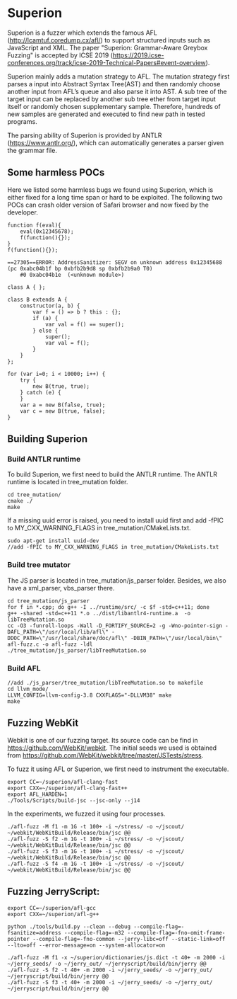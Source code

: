 # Superion

Superion is a fuzzer which extends the famous AFL (http://lcamtuf.coredump.cx/afl/) to support structured inputs such as JavaScript and XML. The paper "Superion: Grammar-Aware Greybox Fuzzing" is accepted by ICSE 2019 (https://2019.icse-conferences.org/track/icse-2019-Technical-Papers#event-overview). 

Superion mainly adds a mutation strategy to AFL. The mutation strategy first parses a input into Abstract Syntax Tree(AST)  and then randomly choose another input from AFL’s queue and also parse it into AST. A sub tree of the target input can be replaced by another sub tree ether from target input itself or randomly chosen supplementary sample. Therefore, hundreds of new samples are generated and executed to find new path in tested programs.

The parsing ability of Superion is provided by ANTLR (https://www.antlr.org/), which can automatically generates a parser given the grammar file. 

## Some harmless POCs

Here we listed some harmless bugs we found using Superion, which is either fixed for a long time span or hard to be exploited. The following two POCs can crash older version of Safari browser and now fixed by the developer.

```
function f(eval){
    eval(0x12345678);
    f(function(){});
}
f(function(){});

==27305==ERROR: AddressSanitizer: SEGV on unknown address 0x12345688 (pc 0xabc04b1f bp 0xbfb2b9d8 sp 0xbfb2b9a0 T0)
    #0 0xabc04b1e  (<unknown module>)
```

```
class A { };

class B extends A {
    constructor(a, b) {
        var f = () => b ? this : {};
        if (a) {
            var val = f() == super();
        } else {
            super();
            var val = f();
        }
    }
};

for (var i=0; i < 10000; i++) {
    try {
        new B(true, true);
    } catch (e) {
    }
    var a = new B(false, true);
    var c = new B(true, false);
}
```

## Building Superion

### Build ANTLR runtime

To build Superion, we first need to build the ANTLR runtime. The ANTLR runtime is located in tree_mutation folder.

```
cd tree_mutation/
cmake ./
make
```

If a missing uuid error is raised, you need to install uuid first and add -fPIC to MY_CXX_WARNING_FLAGS in tree_mutation/CMakeLists.txt.

```
sudo apt-get install uuid-dev
//add -fPIC to MY_CXX_WARNING_FLAGS in tree_mutation/CMakeLists.txt
```

### Build tree mutator

The JS parser is located in tree_mutation/js_parser folder. Besides, we also have a xml_parser, vbs_parser there.

```
cd tree_mutation/js_parser
for f in *.cpp; do g++ -I ../runtime/src/ -c $f -std=c++11; done
g++ -shared -std=c++11 *.o ../dist/libantlr4-runtime.a  -o libTreeMutation.so
cc -O3 -funroll-loops -Wall -D_FORTIFY_SOURCE=2 -g -Wno-pointer-sign -DAFL_PATH=\"/usr/local/lib/afl\" -DDOC_PATH=\"/usr/local/share/doc/afl\" -DBIN_PATH=\"/usr/local/bin\" afl-fuzz.c -o afl-fuzz -ldl ./tree_mutation/js_parser/libTreeMutation.so
```

### Build AFL

```
//add ./js_parser/tree_mutation/libTreeMutation.so to makefile
cd llvm_mode/
LLVM_CONFIG=llvm-config-3.8 CXXFLAGS="-DLLVM38" make
make
```

## Fuzzing WebKit

Webkit is one of our fuzzing target. Its source code can be find in https://github.com/WebKit/webkit. The initial seeds we used is obtained from https://github.com/WebKit/webkit/tree/master/JSTests/stress.

To fuzz it using AFL or Superion, we first need to instrument the executable. 

```
export CC=~/superion/afl-clang-fast
export CXX=~/superion/afl-clang-fast++
export AFL_HARDEN=1
./Tools/Scripts/build-jsc --jsc-only --j14
```

In the experiments, we fuzzed it using four processes.

```
./afl-fuzz -M f1 -m 1G -t 100+ -i ~/stress/ -o ~/jscout/ ~/webkit/WebKitBuild/Release/bin/jsc @@
./afl-fuzz -S f2 -m 1G -t 100+ -i ~/stress/ -o ~/jscout/ ~/webkit/WebKitBuild/Release/bin/jsc @@
./afl-fuzz -S f3 -m 1G -t 100+ -i ~/stress/ -o ~/jscout/ ~/webkit/WebKitBuild/Release/bin/jsc @@
./afl-fuzz -S f4 -m 1G -t 100+ -i ~/stress/ -o ~/jscout/ ~/webkit/WebKitBuild/Release/bin/jsc @@
```

## Fuzzing JerryScript:

```
export CC=~/superion/afl-gcc
export CXX=~/superion/afl-g++

python ./tools/build.py --clean --debug --compile-flag=-fsanitize=address --compile-flag=-m32 --compile-flag=-fno-omit-frame-pointer --compile-flag=-fno-common --jerry-libc=off --static-link=off --lto=off --error-message=on --system-allocator=on

./afl-fuzz -M f1 -x ~/superion/dictionaries/js.dict -t 40+ -m 2000 -i ~/jerry_seeds/ -o ~/jerry_out/ ~/jerryscript/build/bin/jerry @@
./afl-fuzz -S f2 -t 40+ -m 2000 -i ~/jerry_seeds/ -o ~/jerry_out/ ~/jerryscript/build/bin/jerry @@
./afl-fuzz -S f3 -t 40+ -m 2000 -i ~/jerry_seeds/ -o ~/jerry_out/ ~/jerryscript/build/bin/jerry @@
```
